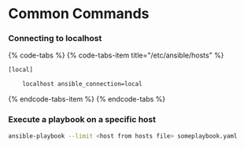 # Common Commands

### Connecting to localhost

{% code-tabs %}
{% code-tabs-item title="/etc/ansible/hosts" %}
```bash
[local]

    localhost ansible_connection=local

```
{% endcode-tabs-item %}
{% endcode-tabs %}

### Execute a playbook on a specific host

```bash
ansible-playbook --limit <host from hosts file> someplaybook.yaml
```




